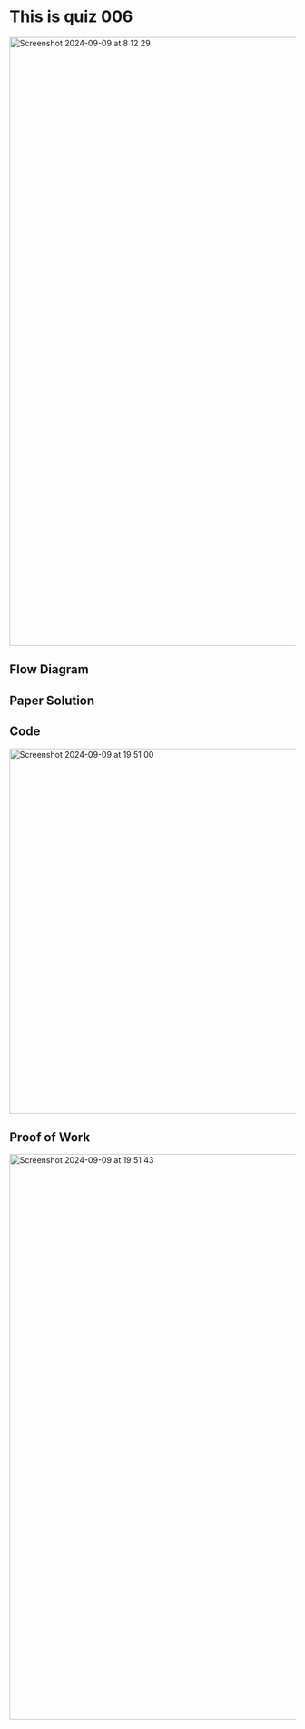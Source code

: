 # This is quiz 006


<img width="1072" alt="Screenshot 2024-09-09 at 8 12 29" src="https://github.com/user-attachments/assets/9e551551-2e81-4bb2-b8ae-683f1a49edda">




## Flow Diagram




## Paper Solution




## Code

<img width="643" alt="Screenshot 2024-09-09 at 19 51 00" src="https://github.com/user-attachments/assets/83fa3c10-3dfb-449e-8fea-1d32f3ab9179">


## Proof of Work

<img width="996" alt="Screenshot 2024-09-09 at 19 51 43" src="https://github.com/user-attachments/assets/92ee214b-942a-4e7d-bed6-bc37f817d05f">
